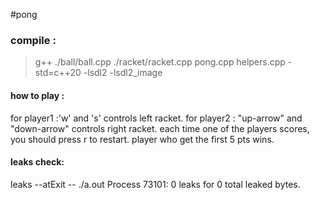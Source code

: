 #pong

### compile : 
>g++ ./ball/ball.cpp ./racket/racket.cpp pong.cpp helpers.cpp -std=c++20 -lsdl2 -lsdl2_image

#### how to play :
for player1 :'w' and 's' controls left racket.
for player2 : "up-arrow" and "down-arrow" controls right racket.
each time one of the players scores, you should press r to restart.
player who get the first 5 pts wins.

#### leaks check:
leaks --atExit -- ./a.out
Process 73101: 0 leaks for 0 total leaked bytes.
